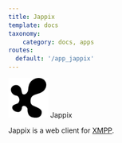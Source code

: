 ```yaml
---
title: Jappix
template: docs
taxonomy:
    category: docs, apps
routes:
  default: '/app_jappix'
---
```


<img src="/images/jappix_logo.png" height="80px" alt="Jappix logo"> Jappix

Jappix is a web client for [XMPP](/XMPP).
